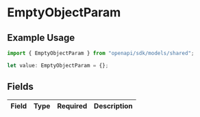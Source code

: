 # EmptyObjectParam

## Example Usage

```typescript
import { EmptyObjectParam } from "openapi/sdk/models/shared";

let value: EmptyObjectParam = {};
```

## Fields

| Field       | Type        | Required    | Description |
| ----------- | ----------- | ----------- | ----------- |